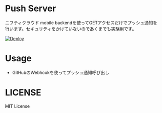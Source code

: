 # Push Server

ニフティクラウド mobile backendを使ってGETアクセスだけでプッシュ通知を行います。セキュリティをかけていないのであくまでも実験用です。

[![Deploy](https://www.herokucdn.com/deploy/button.png)](https://heroku.com/deploy)

# Usage

- GitHubのWebhookを使ってプッシュ通知呼び出し

# LICENSE

MIT License

